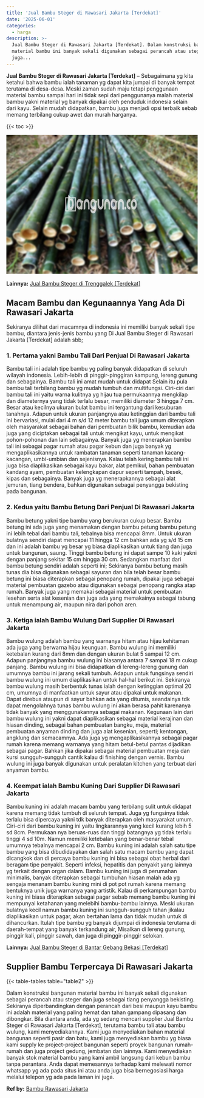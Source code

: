 ```yaml
---
title: 'Jual Bambu Steger di Rawasari Jakarta [Terdekat]'
date: '2025-06-01'
categories:
  - harga
description: >-
  Jual Bambu Steger di Rawasari Jakarta [Terdekat]. Dalam konstruksi bangunan
  material bambu ini banyak sekali digunakan sebagai perancah atau steger dan
  juga...
---
```


**Jual Bambu Steger di Rawasari Jakarta \[Terdekat\]** – Sebagaimana yg kita ketahui bahwa bambu ialah tanaman yg dapat kita jumpai di banyak tempat terutama di desa-desa. Meski zaman sudah maju tetapi penggunaan material bambu sampai hari ini tidak sepi dari penggunanya malah material bambu yakni material yg banyak dipakai oleh penduduk indonesia selain dari kayu. Selain mudah didapatkan, bambu juga menjadi opsi terbaik sebab memang terbilang cukup awet dan murah harganya.

{{< toc >}}

![Jual Bambu Steger di Rawasari Jakarta [Terdekat]](/images/jual-bambu-tali-18.png)

**Lainnya:** [Jual Bambu Steger di Trenggalek \[Terdekat\]](https://bambu.bangunan.co/jual-bambu-steger-di-trenggalek-terdekat/)

## Macam Bambu dan Kegunaannya Yang Ada Di Rawasari Jakarta

Sekiranya dilihat dari macamnya di indonesia ini memiliki banyak sekali tipe bambu, diantara jenis-jenis bambu yang Di Jual Bambu Steger di Rawasari Jakarta \[Terdekat\] adalah sbb;

### 1\. Pertama yakni Bambu Tali Dari Penjual Di Rawasari Jakarta

Bambu tali ini adalah tipe bambu yg paling banyak didapatkan di seluruh wilayah indonesia. Lebih-lebih di pinggir-pinggiran kampung, lereng gunung dan sebagainya. Bambu tali ini amat mudah untuk didapat Selain itu pula bambu tali terbilang bambu yg mudah tumbuh dan multifungsi. Ciri-ciri dari bambu tali ini yaitu warna kulitnya yg hijau tua permukaannya mengkilap dan diameternya yang tidak terlalu besar, memiliki diameter 3 hingga 7 cm. Besar atau kecilnya ukuran bulat bambu ini tergantung dari kesuburan tanahnya. Adapun untuk ukuran panjangnya atau ketinggian dari bambu tali ini bervariasi, mulai dari 4 m s/d 12 meter bambu tali juga umum diterapkan oleh masyarakat sebagai bahan dari pembuatan bilik bambu, kemudian ada juga yang diciptakan sebagai tali untuk mengikat kayu, untuk mengikat pohon-pohonan dan lain sebagainya. Banyak juga yg menerapkan bambu tali ini sebagai pagar rumah atau pagar kebun dan juga banyak yg mengaplikasikannya untuk rambatan tanaman seperti tanaman kacang-kacangan, umbi-umbian dan sejenisnya. Kalau telah kering bambu tali ini juga bisa diaplikasikan sebagai kayu bakar, alat pemikul, bahan pembuatan kandang ayam, pembuatan kelengkapan dapur seperti tampah, besek, kipas dan sebagainya. Banyak juga yg menerapkannya sebagai alat jemuran, tiang bendera, bahkan digunakan sebagai penyangga bekisting pada bangunan.

### 2\. Kedua yaitu Bambu Betung Dari Penjual Di Rawasari Jakarta

Bambu betung yakni tipe bambu yang berukuran cukup besar. Bambu betung ini ada juga yang menamakan dengan bambu petung bambu petung ini lebih tebal dari bambu tali, tebalnya bisa mencapai 8mm. Untuk ukuran bulatnya sendiri dapat mencapai 11 hingga 12 cm bahkan ada yg s/d 15 cm dan ini adalah bambu yg besar yg biasa diaplikasikan untuk tiang dan juga untuk bangunan, saung. Tinggi bambu betung ini dapat sampe 10 kaki yakni dengan panjang sekitar 15 cm hingga 30 cm. Sedangkan manfaat dari bambu betung sendiri adalah seperti ini; Sekiranya bambu betung masih tunas dia bisa digunakan sebagai sayuran dan bila telah besar bambu betung ini biasa diterapkan sebagai penopang rumah, dipakai juga sebagai material pembuatan gazebo atau digunakan sebagai penopang rangka atap rumah. Banyak juga yang memakai sebagai material untuk pembuatan lesehan serta alat kesenian dan juga ada yang memakainya sebagai tabung untuk menampung air, maupun nira dari pohon aren.

### 3\. Ketiga ialah Bambu Wulung Dari Supplier Di Rawasari Jakarta

Bambu wulung adalah bambu yang warnanya hitam atau hijau kehitaman ada juga yang berwarna hijau keunguan. Bambu wulung ini memiliki ketebalan kurang dari 8mm dan dengan ukuran bulat 5 sampai 12 cm. Adapun panjangnya bambu wulung ini biasanya antara 7 sampai 18 m cukup panjang. Bambu wulung ini bisa didapatkan di lereng-lereng gunung dan umumnya bambu ini jarang sekali tumbuh. Adapun untuk fungsinya sendiri bambu wulung ini umum diaplikasikan untuk hal-hal berikut ini. Sekiranya bambu wulung masih berbentuk tunas ialah dengan ketinggian optimal 20 cm, umumnya di manfaatkan untuk sayur atau dipakai untuk makanan. Dapat direbus ataupun di sayur bahkan ada yang ditumis, seandainya tdk dapat mengolahnya tunas bambu wulung ini akan berasa pahit karenanya tidak banyak yang menggunakannya sebagai makanan. Kegunaan lain dari bambu wulung ini yakni dapat diaplikasikan sebagai material kerajinan dan hiasan dinding, sebagai bahan pembuatan bangku, meja, material pembuatan anyaman dinding dan juga alat kesenian, seperti; kentongan, angklung dan semacamnya. Ada juga yg mengaplikasikannya sebagai pagar rumah karena memang warnanya yang hitam betul-betul pantas dijadikan sebagai pagar. Bahkan jika dipakai sebagai material pembuatan meja dan kursi sungguh-sungguh cantik kalau di finishing dengan vernis. Bambu wulung ini juga banyak digunakan untuk peralatan kitchen yang terbuat dari anyaman bambu.

### 4\. Keempat ialah Bambu Kuning Dari Supplier Di Rawasari Jakarta

Bambu kuning ini adalah macam bambu yang terbilang sulit untuk didapat karena memang tidak tumbuh di seluruh tempat. Juga yg fungsinya tidak terlalu bisa dipercaya yakni tdk banyak diterapkan oleh masyarakat umum. Ciri-ciri dari bambu kuning ini yaitu lingkarannya yang kecil kurang lebih 5 sd 8cm. Permukaan nya beruas-ruas dan tinggi batangnya yg tidak terlalu tinggi 4 sd 10m. Namun memiliki ketebalan yang benar-benar tebal umumnya tebalnya mencapai 2 cm. Bambu kuning ini adalah salah satu tipe bambu yang bisa dibudidayakan dan salah satu macam bambu yang dapat dicangkok dan di percaya bambu kuning ini bisa sebagai obat herbal dari beragam tipe penyakit. Seperti infeksi, hepatitis dan penyakit yang lainnya yg terkait dengan organ dalam. Bambu kuning ini juga di perumahan minimalis, banyak diterapkan sebagai tumbuhan hiasan malah ada yg sengaja menanam bambu kuning mini di pot pot rumah karena memang bentuknya unik juga warnanya yang artistik. Kalau di perkampungan bambu kuning ini biasa diterapkan sebagai pagar sebab memang bambu kuning ini mempunyai ketahanan yang melebihi bambu-bambu lainnya. Meski ukuran bulatnya kecil namun bambu kuning ini sungguh-sungguh tahan jikalau diaplikasikan untuk pagar, akan bertahan lama dan tidak mudah untuk di dihancurkan. Itulah tipe bambu yg banyak dijumpai di indonesia terutama di daerah-tempat yang banyak terkandung air, Misalkan di lereng gunung, pinggir kali, pinggir sawah, dan juga di pinggir-pinggir selokan.

**Lainnya:** [Jual Bambu Steger di Bantar Gebang Bekasi \[Terdekat\]](https://bambu.bangunan.co/jual-bambu-steger-di-bantar-gebang-bekasi-terdekat/)

## Supplier Bambu Terpercaya Di Rawasari Jakarta

{{< table-tables table="table2" >}}

Dalam konstruksi bangunan material bambu ini banyak sekali digunakan sebagai perancah atau steger dan juga sebagai tiang penyangga bekisting. Sekiranya diperbandingkan dengan perancah dari besi maupun kayu bambu ini adalah material yang paling hemat dan tahan gampang dipasang dan dibongkar. Bila diantara anda, ada yg sedang mencari supplier Jual Bambu Steger di Rawasari Jakarta \[Terdekat\], terutama bambu tali atau bambu wulung, kami menyediakannya. Kami juga menyediakan bahan material bangunan seperti pasir dan batu, kami juga menyediakan bambu yg biasa kami supply ke project-project bangunan seperti proyek bangunan rumah-rumah dan juga project gedung, jembatan dan lainnya. Kami menyediakan banyak stok material bambu yang kami ambil langsung dari kebun bambu tanpa perantara. Anda dapat memesannya terhadap kami melewati nomor whatsapp yg ada pada situs ini atau anda juga bisa bernegosiasi harga melalui telepon yg ada pada laman ini juga.

**Ref by:** [Bambu Rawasari Jakarta](https://id.wikipedia.org/wiki/Bambu)

